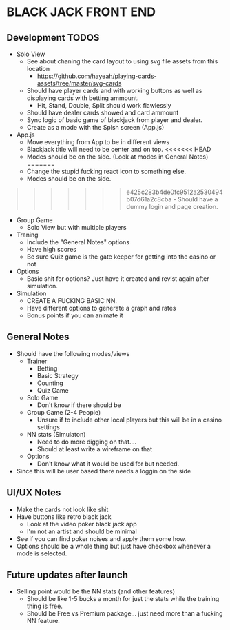 # BLACK JACK FRONT END

## Development TODOS
- Solo View
    - See about chaning the card layout to using svg file assets from this location
        - https://github.com/hayeah/playing-cards-assets/tree/master/svg-cards
    - Should have player cards and with working buttons as well as displaying cards with betting ammount.
        - Hit, Stand, Double, Split should work flawlessly
    - Should have dealer cards showed and card ammount
    - Sync logic of basic game of blackjack from player and dealer.
    - Create as a mode with the Splsh screen (App.js)
- App.js
    - Move everything from App to be in different views
    - Blackjack title will need to be center and on top.
<<<<<<< HEAD
    - Modes should be on the side. (Look at modes in General Notes)
=======
    - Change the stupid fucking react icon to something else.
    - Modes should be on the side.
>>>>>>> e425c283b4de0fc9512a2530494b07d61a2c8cba
    - Should have a dummy login and page creation.
- Group Game
    - Solo View but with multiple players
- Traning 
    - Include the "General Notes" options
    - Have high scores 
    - Be sure Quiz game is the gate keeper for getting into the casino or not
- Options
    - Basic shit for options? Just have it created and revist again after simulation.
- Simulation
    - CREATE A FUCKING BASIC NN.
    - Have different options to generate a graph and rates
    - Bonus points if you can animate it
    
## General Notes
- Should have the following modes/views
    - Trainer
        - Betting 
        - Basic Strategy
        - Counting
        - Quiz Game
    - Solo Game
        - Don't know if there should be
    - Group Game (2-4 People)
        - Unsure if to include other local players but this will be in a casino settings
    - NN stats (Simulaton)
        - Need to do more digging on that....
        - Should at least write a wireframe on that
    - Options
        - Don't know what it would be used for but needed. 
- Since this will be user based there needs a loggin on the side

## UI/UX Notes
- Make the cards not look like shit
- Have buttons like retro black jack
    - Look at the video poker black jack app
    - I'm not an artist and should be minimal
- See if you can find poker noises and apply them some how.
- Options should be a whole thing but just have checkbox whenever a mode is selected.

## Future updates after launch
- Selling point would be the NN stats (and other features)
    - Should be like 1-5 bucks a month for just the stats while the training thing is free.
    - Should be Free vs Premium package... just need more than a fucking NN feature.
